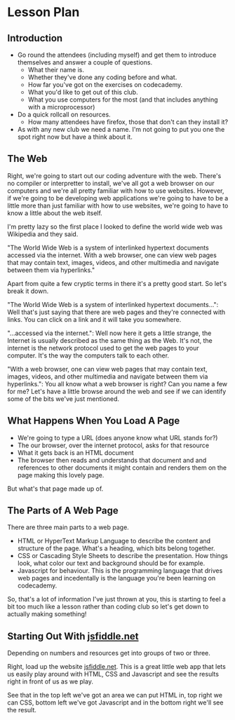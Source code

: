 Lesson Plan
===========

Introduction
------------

- Go round the attendees (including myself) and get them to introduce themselves and answer a couple of questions.
    - What their name is.
    - Whether they've done any coding before and what.
    - How far you've got on the exercises on codecademy.
    - What you'd like to get out of this club.
    - What you use computers for the most (and that includes anything with a microprocessor)
- Do a quick rollcall on resources.
    - How many attendees have firefox, those that don't can they install it?
- As with any new club we need a name. I'm not going to put you one the spot right now but have a think about it.

The Web
-------

Right, we're going to start out our coding adventure with the web. There's no compiler or interpretter to install, we've all got a web browser on our computers and we're all pretty familiar with how to use websites. However, if we're going to be developing web applications we're going to have to be a little more than just familiar with how to use websites, we're going to have to know a little about the web itself.

I'm pretty lazy so the first place I looked to define the world wide web was Wikipedia and they said.

"The World Wide Web is a system of interlinked hypertext documents accessed via the internet. With a web browser, one can view web pages that may contain text, images, videos, and other multimedia and navigate between them via hyperlinks."

Apart from quite a few cryptic terms in there it's a pretty good start. So let's break it down.

"The World Wide Web is a system of interlinked hypertext documents...": Well that's just saying that there are web pages and they're connected with links. You can click on a link and it will take you somewhere.

"...accessed via the internet.": Well now here it gets a little strange, the Internet is usually described as the same thing as the Web. It's not, the internet is the network protocol used to get the web pages to your computer. It's the way the computers talk to each other.

"With a web browser, one can view web pages that may contain text, images, videos, and other multimedia and navigate between them via hyperlinks.": You all know what a web browser is right? Can you name a few for me? Let's have a little browse around the web and see if we can identify some of the bits we've just mentioned.

What Happens When You Load A Page
---------------------------------

- We're going to type a URL (does anyone know what URL stands for?)
- The our browser, over the internet protocol, asks for that resource
- What it gets back is an HTML document
- The browser then reads and understands that document and and references to other documents it might contain and renders them on the page making this lovely page.

But what's that page made up of.

The Parts of A Web Page
-----------------------

There are three main parts to a web page.

- HTML or HyperText Markup Language to describe the content and structure of the page. What's a heading, which bits belong together.
- CSS or Cascading Style Sheets to describe the presentation. How things look, what color our text and background should be for example.
- Javascript for behaviour. This is the programming language that drives web pages and incedentally is the language you're been learning on codecademy.

So, that's a lot of information I've just thrown at you, this is starting to feel a bit too much like a lesson rather than coding club so let's get down to actually making something!

Starting Out With [jsfiddle.net](jsfiddle.net)
-----------------------------------

Depending on numbers and resources get into groups of two or three.

Right, load up the website [jsfiddle.net](jsfiddle.net). This is a great little web app that lets us easily play around with HTML, CSS and Javascript and see the results right in front of us as we play.

See that in the top left we've got an area we can put HTML in, top right we can CSS, bottom left we've got Javascript and in the bottom right we'll see the result.

